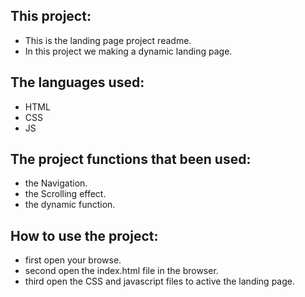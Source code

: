 ## This project:
- This is the landing page project readme.
- In this project we making a dynamic landing page.

## The languages used:
- HTML
- CSS
- JS

## The project functions that been used:
- the Navigation.
- the Scrolling effect.
- the dynamic function.

## How to use the project:
- first open your browse.
- second open the index.html file in the browser.
- third open the CSS and javascript files to active the landing page.

